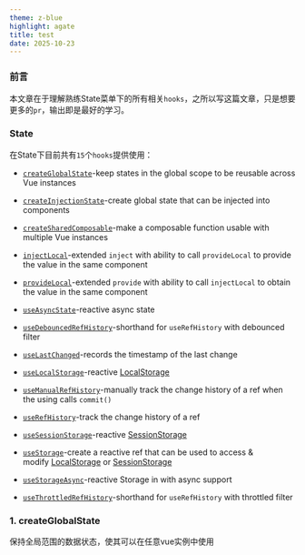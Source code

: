 ```yaml
---
theme: z-blue
highlight: agate
title: test
date: 2025-10-23
---
```

### 前言

本文章在于理解熟练State菜单下的所有相关`hooks`，之所以写这篇文章，只是想要更多的`pr`，输出即是最好的学习。

### State

在State下目前共有`15`个`hooks`提供使用：
- [`createGlobalState`](https://vueuse.org/shared/createGlobalState/)-keep states in the global scope to be reusable across Vue instances

- [`createInjectionState`](https://vueuse.org/shared/createInjectionState/)-create global state that can be injected into components

- [`createSharedComposable`](https://vueuse.org/shared/createSharedComposable/)-make a composable function usable with multiple Vue instances

- [`injectLocal`](https://vueuse.org/shared/injectLocal/)-extended `inject` with ability to call `provideLocal` to provide the value in the same component

- [`provideLocal`](https://vueuse.org/shared/provideLocal/)-extended `provide` with ability to call `injectLocal` to obtain the value in the same component

- [`useAsyncState`](https://vueuse.org/core/useAsyncState/)-reactive async state

- [`useDebouncedRefHistory`](https://vueuse.org/core/useDebouncedRefHistory/)-shorthand for `useRefHistory` with debounced filter

- [`useLastChanged`](https://vueuse.org/shared/useLastChanged/)-records the timestamp of the last change

- [`useLocalStorage`](https://vueuse.org/core/useLocalStorage/)-reactive [LocalStorage](https://developer.mozilla.org/en-US/docs/Web/API/Window/localStorage)

- [`useManualRefHistory`](https://vueuse.org/core/useManualRefHistory/)-manually track the change history of a ref when the using calls `commit()`

- [`useRefHistory`](https://vueuse.org/core/useRefHistory/)-track the change history of a ref

- [`useSessionStorage`](https://vueuse.org/core/useSessionStorage/)-reactive [SessionStorage](https://developer.mozilla.org/en-US/docs/Web/API/Window/sessionStorage)

- [`useStorage`](https://vueuse.org/core/useStorage/)-create a reactive ref that can be used to access & modify [LocalStorage](https://developer.mozilla.org/en-US/docs/Web/API/Window/localStorage) or [SessionStorage](https://developer.mozilla.org/en-US/docs/Web/API/Window/sessionStorage)

- [`useStorageAsync`](https://vueuse.org/core/useStorageAsync/)-reactive Storage in with async support

- [`useThrottledRefHistory`](https://vueuse.org/core/useThrottledRefHistory/)-shorthand for `useRefHistory` with throttled filter
### 1. createGlobalState

保持全局范围的数据状态，使其可以在任意vue实例中使用